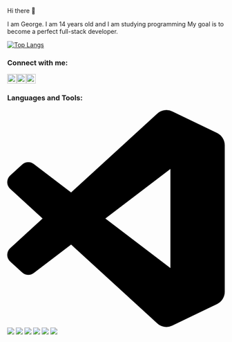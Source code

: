 Hi there 👋

<p>
I am George. I am 14 years old and I am studying programming My goal is to become a perfect full-stack developer.
</p>

[![Top Langs](https://github-readme-stats.vercel.app/api/top-langs/?username=giorgi200706&layout=compact)](https://github.com/giorgi200706/github-readme-stats)

<h3>
  Connect with me:
</h3>
<div style="display: flex;"> 
  <img style=" width: 22px;" src="https://cdn.jsdelivr.net/npm/simple-icons@v3/icons/facebook.svg" href="https://www.facebook.com/tchanturia.gio/">
  <img style=" width: 22px;" src="https://cdn.jsdelivr.net/npm/simple-icons@v3/icons/twitter.svg" href="https://twitter.com/george_tch">
  <img style=" width: 22px;" src="https://cdn.jsdelivr.net/npm/simple-icons@v3/icons/instagram.svg" href= "https://www.instagram.com/giorgi.tch_/">
</div>

<h3>
  Languages and Tools:
</h3>

<svg role="img" viewBox="0 0 24 24" xmlns="http://www.w3.org/2000/svg"><title>Visual Studio Code</title><path d="M23.15 2.587L18.21.21a1.494 1.494 0 0 0-1.705.29l-9.46 8.63-4.12-3.128a.999.999 0 0 0-1.276.057L.327 7.261A1 1 0 0 0 .326 8.74L3.899 12 .326 15.26a1 1 0 0 0 .001 1.479L1.65 17.94a.999.999 0 0 0 1.276.057l4.12-3.128 9.46 8.63a1.492 1.492 0 0 0 1.704.29l4.942-2.377A1.5 1.5 0 0 0 24 20.06V3.939a1.5 1.5 0 0 0-.85-1.352zm-5.146 14.861L10.826 12l7.178-5.448v10.896z"/></svg>
![](https://img.shields.io/badge/-C++-00599C?logo=c++&logoColor=fff)
![](https://img.shields.io/badge/-PYTHON-776AB?logo=python&logoColor=fff)
![](https://img.shields.io/badge/-FLASK-000000?logo=flask&logoColor=fff)
![](https://img.shields.io/badge/-HTML-e34f26?logo=html5&logoColor=fff)
![](https://img.shields.io/badge/-CSS-1572B6?logo=css&logoColor=fff)
![](https://img.shields.io/badge/-SASS-CC6699?logo=scss&logoColor=fff)


